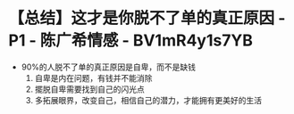 # 【总结】这才是你脱不了单的真正原因 - P1 - 陈广希情感 - BV1mR4y1s7YB

-   90%的人脱不了单的真正原因是自卑，而不是缺钱
    1.  自卑是内在问题，有钱并不能消除
    2.  擺脱自卑需要找到自己的闪光点
    3.  多拓展眼界，改变自己，相信自己的潜力，才能拥有更美好的生活